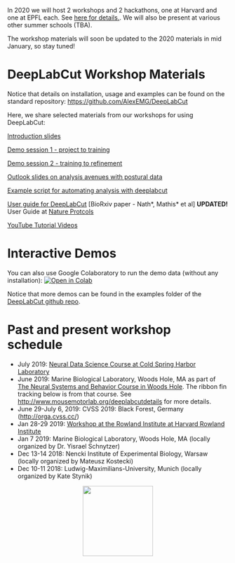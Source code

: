 In 2020 we will host 2 workshops and 2 hackathons, one at Harvard and one at EPFL each. See [here for details.](http://www.mousemotorlab.org/workshops). We will also be present at various other summer schools (TBA).

The workshop materials will soon be updated to the 2020 materials in mid January, so stay tuned!

# DeepLabCut Workshop Materials

Notice that details on installation, usage and examples can be found on the standard repository: https://github.com/AlexEMG/DeepLabCut

Here, we share selected materials from our workshops for using DeepLabCut:

[Introduction slides](DeepLabCut-Introduction.pdf)

[Demo session 1 - project to training](DeepLabCut-Workshop-Session1.pdf)

[Demo session 2 - training to refinement](DeepLabCut-Workshop-Session2.pdf)

[Outlook slides on analysis avenues with postural data](DeepLabCut-WhatNext%3F.pdf)

[Example script for automating analysis with deeplabcut](runtraining_andevaluation.py)

[User guide for DeepLabCut](https://www.biorxiv.org/content/biorxiv/early/2018/11/24/476531.full.pdf) [BioRxiv paper - Nath*, Mathis* et al] **UPDATED!** User Guide at [Nature Protcols](https://www.nature.com/articles/s41596-019-0176-0)

[YouTube Tutorial Videos](https://www.youtube.com/channel/UC2HEbWpC_1v6i9RnDMy-dfA)

# Interactive Demos

You can also use Google Colaboratory to run the demo data (without any installation):
[![Open in Colab](https://colab.research.google.com/assets/colab-badge.svg)](https://colab.research.google.com/github/AlexEMG/DeepLabCut/blob/master/examples/Colab_DEMO_mouse_openfield.ipynb)

Notice that more demos can be found in the examples folder of the [DeepLabCut github repo](https://github.com/AlexEMG/DeepLabCut/tree/master/examples).

# Past and present workshop schedule
- July 2019: [Neural Data Science Course at Cold Spring Harbor Laboratory](https://meetings.cshl.edu/courses.aspx?course=c-neudata&year=19)
- June 2019: Marine Biological Laboratory, Woods Hole, MA as part of [The Neural Systems and Behavior Course in Woods Hole](https://www.mbl.edu/nsb/). The ribbon fin tracking below is from that course. See http://www.mousemotorlab.org/deeplabcutdetails for more details.
- June 29-July 6, 2019: CVSS 2019: Black Forest, Germany (http://orga.cvss.cc/)
- Jan 28-29 2019: [Workshop at the Rowland Institute at Harvard  Rowland Institute](https://www2.rowland.harvard.edu/news/adaptive-motor-control-workshop)
- Jan 7 2019: Marine Biological Laboratory, Woods Hole, MA (locally organized by Dr. Yisrael Schnytzer)
- Dec 13-14 2018: Nencki Institute of Experimental Biology, Warsaw (locally organized by Mateusz Kostecki)
- Dec 10-11 2018: Ludwig-Maximilians-University, Munich (locally organized by Kate Stynik)


<p align="center">
<img src="https://images.squarespace-cdn.com/content/v1/57f6d51c9f74566f55ecf271/1561145385430-S7YZC86VFYUQO0O3VNZ3/ke17ZwdGBToddI8pDm48kMEcBeqU_zpZEMEEAsEt8nAUqsxRUqqbr1mOJYKfIPR7LoDQ9mXPOjoJoqy81S2I8N_N4V1vUb5AoIIIbLZhVYxCRW4BPu10St3TBAUQYVKcdZ-Rb1N-EDIs1fpaRs5C-NdQVF4y6hZtCSIJAu71HTkRvAP3ls35D1BLpUSXR-S6/glassfishfin.gif?format=1000w" height="160">
</p>
